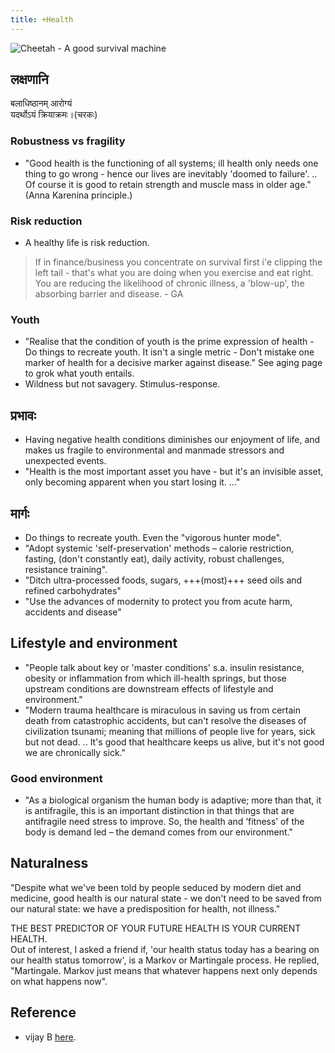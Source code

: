 ```yaml
---
title: +Health
---
```


![Cheetah - A good survival machine](http://upload.wikimedia.org/wikipedia/commons/thumb/8/8e/Cheetah.jpg/150px-Cheetah.jpg "Cheetah - A good survival machine")


## लक्षणानि
बलाधिष्ठानम् आरोग्यं  
यदर्थोऽयं क्रियाक्रमः।(चरकः)

### Robustness vs fragility
- "Good health is the functioning of all systems; ill health only needs one thing to go wrong - hence our lives are inevitably 'doomed to failure'. .. Of course it is good to retain strength and muscle mass in older age." (Anna Karenina principle.)

### Risk reduction
- A healthy life is risk reduction.

> If in finance/business you concentrate on survival first i'e clipping the left tail - that's what you are doing when you exercise and eat right. You are reducing the likelihood of chronic illness, a 'blow-up', the absorbing barrier and disease. - GA

### Youth
- "Realise that the condition of youth is the prime expression of health - Do things to recreate youth. It isn't a single metric - Don't mistake one marker of health for a decisive marker against disease." See aging page to grok what youth entails.
- Wildness but not savagery. Stimulus-response.

## प्रभावः
- Having negative health conditions diminishes our enjoyment of life, and makes us fragile to environmental and manmade stressors and unexpected events.
- "Health is the most important asset you have - but it's an invisible asset, only becoming apparent when you start losing it. ..."

## मार्गः
- Do things to recreate youth. Even the "vigorous hunter mode".
- "Adopt systemic 'self-preservation' methods – calorie restriction, fasting, (don't constantly eat), daily activity, robust challenges, resistance training". 
- "Ditch ultra-processed foods, sugars, +++(most)+++ seed oils and refined carbohydrates" 
- "Use the advances of modernity to protect you from acute harm, accidents and disease" 

## Lifestyle and environment
- "People talk about key or 'master conditions' s.a. insulin resistance, obesity or inflammation from which ill-health springs, but those upstream conditions are downstream effects of lifestyle and environment."
- "Modern trauma healthcare is miraculous in saving us from certain death from catastrophic accidents, but can't resolve the diseases of civilization tsunami; meaning that millions of people live for years, sick but not dead. .. It's good that healthcare keeps us alive, but it's not good we are chronically sick."

### Good environment
- "As a biological organism the human body is adaptive; more than that, it is antifragile, this is an important distinction in that things that are antifragile need stress to improve. So, the health and ‘fitness’ of the body is demand led – the demand comes from our environment."


## Naturalness
"Despite what we've been told by people seduced by modern diet and medicine, good health is our natural state - we don't need to be saved from our natural state: we have a predisposition for health, not illness." 


THE BEST PREDICTOR OF YOUR FUTURE HEALTH IS YOUR CURRENT HEALTH.  
Out of interest, I asked a friend if, 'our health status today has a bearing on our health status tomorrow', is a Markov or Martingale process. He replied, "Martingale. Markov just means that whatever happens next only depends on what happens now".

## Reference
- vijay B [here](https://docs.google.com/document/d/1_5Q2BqcmJFpVMoJzlhF1GbxjMbnoxlsks1seQ6yVVO4/edit).